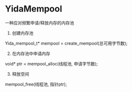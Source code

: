 # YidaMempool
一种应对频繁申请/释放内存的内存池

1. 创建内存池

Yida_mempool_t* mempool = create_mempool(总可用字节数);

2. 在内存池中申请内存

void* ptr = mempool_alloc(线程池, 申请字节数);

3. 释放空间

mempool_free(线程池, 指针ptr);

